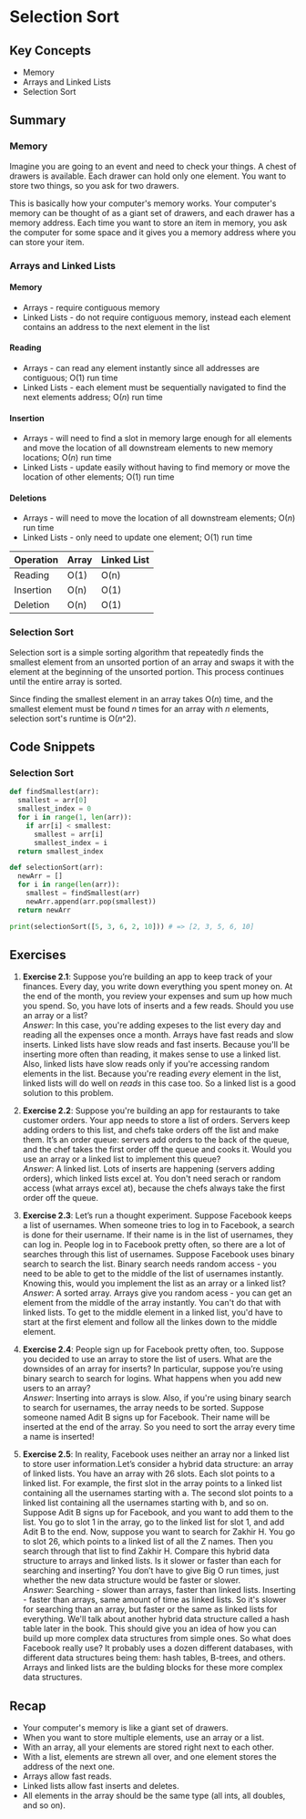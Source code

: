 # Selection Sort

## Key Concepts

- Memory
- Arrays and Linked Lists
- Selection Sort

## Summary

### Memory
Imagine you are going to an event and need to check your things. A chest of drawers is available. Each drawer can hold only one element. You want to store two things, so you ask for two drawers.  
  
This is basically how your computer's memory works. Your computer's memory can be thought of as a giant set of drawers, and each drawer has a memory address. Each time you want to store an item in memory, you ask the computer for some space and it gives you a memory address where you can store your item.

### Arrays and Linked Lists
#### Memory
- Arrays - require contiguous memory
- Linked Lists - do not require contiguous memory, instead each element contains an address to the next element in the list
#### Reading
- Arrays - can read any element instantly since all addresses are contiguous; O(1) run time
- Linked Lists - each element must be sequentially navigated to find the next elements address; O(*n*) run time
#### Insertion
- Arrays - will need to find a slot in memory large enough for all elements and move the location of all downstream elements to new memory locations; O(*n*) run time
- Linked Lists - update easily without having to find memory or move the location of other elements; O(1) run time
#### Deletions
- Arrays - will need to move the location of all downstream elements; O(*n*) run time
- Linked Lists - only need to update one element; O(1) run time

| Operation     | Array      | Linked List |
| ------------- | ---------- | ----------- |
| Reading       | O(1)       | O(n)        |
| Insertion     | O(n)       | O(1)        |
| Deletion      | O(n)       | O(1)        |


### Selection Sort
Selection sort is a simple sorting algorithm that repeatedly finds the smallest element from an unsorted portion of an array and swaps it with the element at the beginning of the unsorted portion. This process continues until the entire array is sorted.  
  
Since finding the smallest element in an array takes O(*n*) time, and the smallest element must be found *n* times for an array with *n* elements, selection sort's runtime is O(*n*^2).

## Code Snippets

### Selection Sort
```python
def findSmallest(arr):
  smallest = arr[0]
  smallest_index = 0
  for i in range(1, len(arr)):
    if arr[i] < smallest:
      smallest = arr[i]
      smallest_index = i
  return smallest_index

def selectionSort(arr):
  newArr = []
  for i in range(len(arr)):
    smallest = findSmallest(arr)
    newArr.append(arr.pop(smallest))
  return newArr

print(selectionSort([5, 3, 6, 2, 10])) # => [2, 3, 5, 6, 10]
```

## Exercises

1. **Exercise 2.1**: 
Suppose you’re building an app to keep track of your finances. Every day, you write down everything you spent money on. At the end of the month, you review your expenses and sum up how much you spend. So, you have lots of inserts and a few reads. Should you use an array or a list?      
*Answer*: In this case, you're adding expeses to the list every day and reading all the expenses once a month. Arrays have fast reads and slow inserts. Linked lists have slow reads and fast inserts. Because you'll be inserting more often than reading, it makes sense to use a linked list. Also, linked lists have slow reads only if you're accessing random elements in the list. Because you're reading *every* element in the list, linked lists will do well on *reads* in this case too. So a linked list is a good solution to this problem.

2. **Exercise 2.2**: 
Suppose you're building an app for restaurants to take customer orders. Your app needs to store a list of orders. Servers keep adding orders to this list, and chefs take orders off the list and make them. It’s an order queue: servers add orders to the back of the queue, and the chef takes the first order off the queue and cooks it. Would you use an array or a linked list to implement this queue?       
*Answer*: A linked list. Lots of inserts are happening (servers adding orders), which linked lists excel at. You don't need serach or random access (what arrays excel at), because the chefs always take the first order off the queue.

3. **Exercise 2.3**: 
Let’s run a thought experiment. Suppose Facebook keeps a list of usernames. When someone tries to log in to Facebook, a search is done for their username. If their name is in the list of usernames, they can log in. People log in to Facebook pretty often, so there are a lot of searches through this list of usernames. Suppose Facebook uses binary search to search the list. Binary search needs random access - you need to be able to get to the middle of the list of usernames instantly. Knowing this, would you implement the list as an array or a linked list?          
*Answer*: A sorted array. Arrays give you random acess - you can get an element from the middle of the array instantly. You can't do that with linked lists. To get to the middle element in a linked list, you'd have to start at the first element and follow all the linkes down to the middle element.

4. **Exercise 2.4**: 
People sign up for Facebook pretty often, too. Suppose you decided to use an array to store the list of users. What are the downsides of an array for inserts? In particular, suppose you’re using binary search to search for logins. What happens when you add new users to an array?        
*Answer*: Inserting into arrays is slow. Also, if you're using binary search to search for usernames, the array needs to be sorted. Suppose someone named Adit B signs up for Facebook. Their name will be inserted at the end of the array. So you need to sort the array every time a name is inserted!

5. **Exercise 2.5**: 
In reality, Facebook uses neither an array nor a linked list to store user information.Let’s consider a hybrid data structure: an array of linked lists. You have an array with 26  slots. Each slot points to a linked list. For example, the first slot in the array points to a linked list containing all the usernames starting with a. The second slot points to a linked list containing all the usernames starting with b, and so on. Suppose Adit B signs up for Facebook, and you want to add them to the list. You go to slot 1 in the array, go to the linked list for slot 1, and add Adit B to the end. Now, suppose you want to search for Zakhir H. You go to slot 26, which points to a linked list of all the Z names. Then you search through that list to find Zakhir H. Compare this hybrid data structure to arrays and linked lists. Is it slower or faster than each for searching and inserting? You don’t have to give Big O run times, just whether the new data structure would be faster or slower.           
*Answer*: Searching - slower than arrays, faster than linked lists. Inserting - faster than arrays, same amount of time as linked lists. So it's slower for searching than an array, but faster or the same as linked lists for everything. We'll talk about another hybrid data structure called a hash table later in the book. This should give you an idea of how you can build up more complex data structures from simple ones. So what does Facebook really use? It probably uses a dozen different databases, with different data structures being them: hash tables, B-trees, and others. Arrays and linked lists are the bulding blocks for these more complex data structures.

## Recap

- Your computer's memory is like a giant set of drawers.
- When you want to store multiple elements, use an array or a list.
- With an array, all your elements are stored right next to each other.
- With a list, elements are strewn all over, and one element stores the address of the next one.
- Arrays allow fast reads.
- Linked lists allow fast inserts and deletes.
- All elements in the array should be the same type (all ints, all doubles, and so on).
